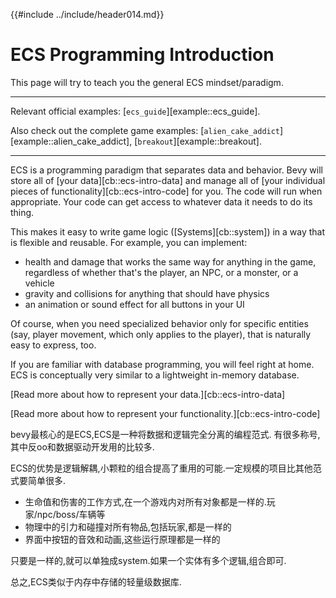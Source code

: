 {{#include ../include/header014.md}}

# ECS Programming Introduction

This page will try to teach you the general ECS mindset/paradigm.

---

Relevant official examples:
[`ecs_guide`][example::ecs_guide].

Also check out the complete game examples:
[`alien_cake_addict`][example::alien_cake_addict],
[`breakout`][example::breakout].

---

ECS is a programming paradigm that separates data and behavior. Bevy will store
all of [your data][cb::ecs-intro-data] and manage all of [your individual pieces
of functionality][cb::ecs-intro-code] for you. The code will run when
appropriate. Your code can get access to whatever data it needs to do its thing.

This makes it easy to write game logic ([Systems][cb::system]) in a way that
is flexible and reusable. For example, you can implement:

- health and damage that works the same way for anything in the game,
  regardless of whether that's the player, an NPC, or a monster, or a vehicle
- gravity and collisions for anything that should have physics
- an animation or sound effect for all buttons in your UI

Of course, when you need specialized behavior only for specific entities (say,
player movement, which only applies to the player), that is naturally easy to
express, too.

If you are familiar with database programming, you will feel right at home. ECS
is conceptually very similar to a lightweight in-memory database.

[Read more about how to represent your data.][cb::ecs-intro-data]

[Read more about how to represent your functionality.][cb::ecs-intro-code]

bevy最核心的是ECS,ECS是一种将数据和逻辑完全分离的编程范式.
有很多称号,其中反oo和数据驱动开发用的比较多.

ECS的优势是逻辑解耦,小颗粒的组合提高了重用的可能.一定规模的项目比其他范式要简单很多.

- 生命值和伤害的工作方式,在一个游戏内对所有对象都是一样的.玩家/npc/boss/车辆等
- 物理中的引力和碰撞对所有物品,包括玩家,都是一样的
- 界面中按钮的音效和动画,这些运行原理都是一样的

只要是一样的,就可以单独成system.如果一个实体有多个逻辑,组合即可.

总之,ECS类似于内存中存储的轻量级数据库.
